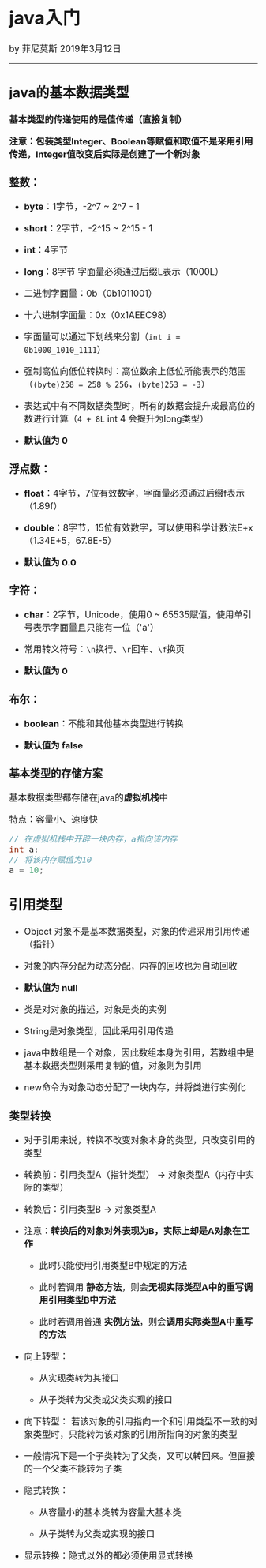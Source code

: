 <font size="4">

# java入门

by 菲尼莫斯 2019年3月12日

---

## java的基本数据类型

**基本类型的传递使用的是值传递（直接复制）**

**注意：包装类型Integer、Boolean等赋值和取值不是采用引用传递，Integer值改变后实际是创建了一个新对象**

### 整数：

* **byte**：1字节，-2^7 ~ 2^7 - 1

* **short**：2字节，-2^15 ~ 2^15 - 1

* **int**：4字节

* **long**：8字节 字面量必须通过后缀L表示（1000L）

* 二进制字面量：0b（0b1011001）

* 十六进制字面量：0x（0x1AEEC98）

* 字面量可以通过下划线来分割（`int i = 0b1000_1010_1111`）

* 强制高位向低位转换时：高位数余上低位所能表示的范围（`(byte)258 = 258 % 256`，`(byte)253 = -3`）

* 表达式中有不同数据类型时，所有的数据会提升成最高位的数进行计算（`4 + 8L` int 4 会提升为long类型）

* **默认值为 0**

### 浮点数：

* **float**：4字节，7位有效数字，字面量必须通过后缀f表示（1.89f）

* **double**：8字节，15位有效数字，可以使用科学计数法E+x（1.34E+5，67.8E-5）

* **默认值为 0.0**

### 字符：

* **char**：2字节，Unicode，使用0 ~ 65535赋值，使用单引号表示字面量且只能有一位（'a'）

* 常用转义符号：`\n`换行、`\r`回车、`\f`换页

* **默认值为 0**

### 布尔：

* **boolean**：不能和其他基本类型进行转换

* **默认值为 false**

### 基本类型的存储方案

基本数据类型都存储在java的**虚拟机栈**中

特点：容量小、速度快

```java
// 在虚拟机栈中开辟一块内存，a指向该内存
int a;
// 将该内存赋值为10
a = 10;
```

## 引用类型

* Object 对象不是基本数据类型，对象的传递采用引用传递（指针）

* 对象的内存分配为动态分配，内存的回收也为自动回收

* **默认值为 null**

* 类是对对象的描述，对象是类的实例

* String是对象类型，因此采用引用传递

* java中数组是一个对象，因此数组本身为引用，若数组中是基本数据类型则采用复制的值，对象则为引用

* new命令为对象动态分配了一块内存，并将类进行实例化

### 类型转换

* 对于引用来说，转换不改变对象本身的类型，只改变引用的类型

* 转换前：引用类型A（指针类型） -> 对象类型A（内存中实际的类型） 

* 转换后：引用类型B -> 对象类型A 

* 注意：**转换后的对象对外表现为B，实际上却是A对象在工作**

    * 此时只能使用引用类型B中规定的方法

    * 此时若调用 **静态方法**，则会**无视实际类型A中的重写调用引用类型B中方法**

    * 此时若调用普通 **实例方法**，则会**调用实际类型A中重写的方法**


* 向上转型：

    * 从实现类转为其接口

    * 从子类转为父类或父类实现的接口

* 向下转型： 若该对象的引用指向一个和引用类型不一致的对象类型时，只能转为该对象的引用所指向的对象的类型

* 一般情况下是一个子类转为了父类，又可以转回来。但直接的一个父类不能转为子类

* 隐式转换：

    * 从容量小的基本类转为容量大基本类

    * 从子类转为父类或实现的接口

* 显示转换：隐式以外的都必须使用显式转换

</font>